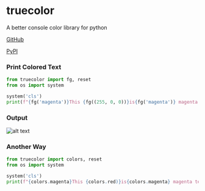 # truecolor

A better console color library for python

[GitHub](https://github.com/chanchan69/truecolor/)

[PyPI](https://pypi.org/project/truecolor.py/)

### Print Colored Text
```py
from truecolor import fg, reset
from os import system

system('cls')
print(f"{fg('magenta')}This {fg((255, 0, 0))}is{fg('magenta')} magenta text!{fg('#ff8243')} This is the exact hex color #ff8243 :){reset}")
```

### Output
![alt text](https://media.discordapp.net/attachments/892129513213952010/892608621366632448/unknown.png)


### Another Way
```py
from truecolor import colors, reset
from os import system

system('cls')
print(f"{colors.magenta}This {colors.red)}is{colors.magenta} magenta text!{reset}")
```
